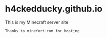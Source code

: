 # h4ckedducky.github.io
This is my Minecraft server site
```
Thanks to minefort.com for hosting
```
